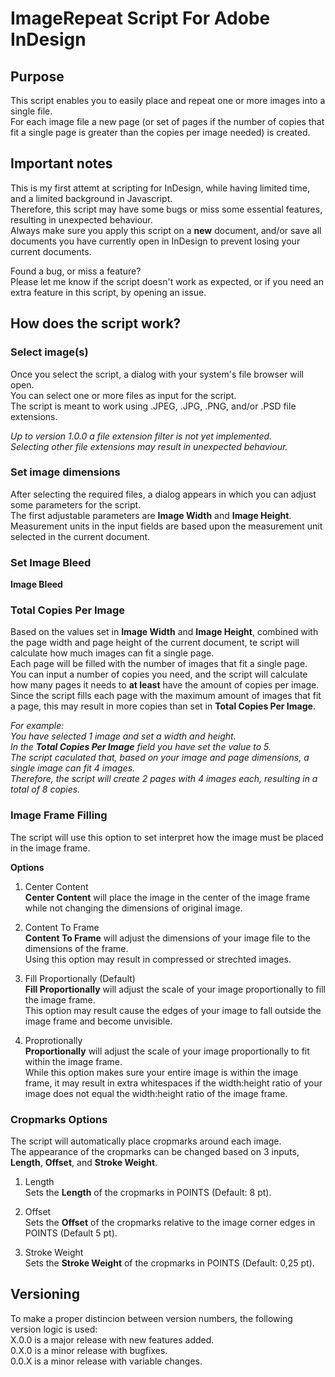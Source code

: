 # ImageRepeat Script For Adobe InDesign
## Purpose
This script enables you to easily place and repeat one or more images into a single file.  
For each image file a new page (or set of pages if the number of copies that fit a single page is greater than the copies per image needed) is created.  

## Important notes
This is my first attemt at scripting for InDesign, while having limited time, and a limited background in Javascript.  
Therefore, this script may have some bugs or miss some essential features, resulting in unexpected behaviour.  
Always make sure you apply this script on a __new__ document, and/or save all documents you have currently open in InDesign to prevent losing your current documents.  
  
Found a bug, or miss a feature?  
Please let me know if the script doesn't work as expected, or if you need an extra feature in this script, by opening an issue.  

## How does the script work?

### Select image(s)
Once you select the script, a dialog with your system's file browser will open.  
You can select one or more files as input for the script.  
The script is meant to work using .JPEG, .JPG, .PNG, and/or .PSD file extensions.  

_Up to version 1.0.0 a file extension filter is not yet implemented._  
_Selecting other file extensions may result in unexpected behaviour._  

### Set image dimensions
After selecting the required files, a dialog appears in which you can adjust some parameters for the script.  
The first adjustable parameters are __Image Width__ and __Image Height__.  
Measurement units in the input fields are based upon the measurement unit selected in the current document.  

### Set Image Bleed
__Image Bleed__ 

### Total Copies Per Image
Based on the values set in __Image Width__ and __Image Height__, combined with the page width and page height of the current document, te script will calculate how much images can fit a single page.  
Each page will be filled with the number of images that fit a single page.  
You can input a number of copies you need, and the script will calculate how many pages it needs to __at least__ have the amount of copies per image.  
Since the script fills each page with the maximum amount of images that fit a page, this may result in more copies than set in __Total Copies Per Image__.  

_For example:  
You have selected 1 image and set a width and height.  
In the __Total Copies Per Image__ field you have set the value to 5.  
The script caculated that, based on your image and page dimensions, a single image can fit 4 images.  
Therefore, the script will create 2 pages with 4 images each, resulting in a total of 8 copies._  

### Image Frame Filling
The script will use this option to set interpret how the image must be placed in the image frame.  
  
__Options__  
1. Center Content  
__Center Content__ will place the image in the center of the image frame while not changing the dimensions of original image.  
  
2. Content To Frame  
__Content To Frame__ will adjust the dimensions of your image file to the dimensions of the frame.  
Using this option may result in compressed or strechted images.  
  
3. Fill Proportionally (Default)  
__Fill Proportionally__ will adjust the scale of your image proportionally to fill the image frame.  
This option may result cause the edges of your image to fall outside the image frame and become unvisible.  

4. Proprotionally  
__Proportionally__ will adjust the scale of your image proportionally to fit within the image frame.  
While this option makes sure your entire image is within the image frame, it may result in extra whitespaces if the width:height ratio of your image does not equal the width:height ratio of the image frame.  

### Cropmarks Options
The script will automatically place cropmarks around each image.  
The appearance of the cropmarks can be changed based on 3 inputs, __Length__, __Offset__, and __Stroke Weight__.  
  
1. Length  
Sets the __Length__ of the cropmarks in POINTS (Default: 8 pt).  

2. Offset  
Sets the __Offset__ of the cropmarks relative to the image corner edges in POINTS (Default 5 pt).  

3. Stroke Weight  
Sets the __Stroke Weight__ of the cropmarks in POINTS (Default: 0,25 pt).  

## Versioning
To make a proper distincion between version numbers, the following version logic is used:  
X.0.0 is a major release with new features added.  
0.X.0 is a minor release with bugfixes.  
0.0.X is a minor release with variable changes.  
